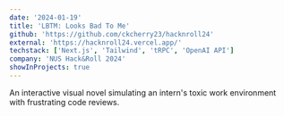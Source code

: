 ```yaml
---
date: '2024-01-19'
title: 'LBTM: Looks Bad To Me'
github: 'https://github.com/ckcherry23/hacknroll24'
external: 'https://hacknroll24.vercel.app/'
techstack: ['Next.js', 'Tailwind', 'tRPC', 'OpenAI API']
company: 'NUS Hack&Roll 2024'
showInProjects: true
---
```


An interactive visual novel simulating an intern's toxic work environment with frustrating code reviews.
